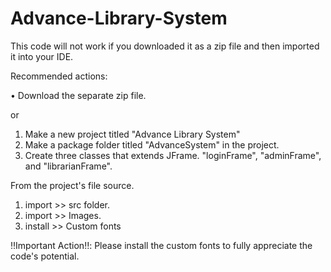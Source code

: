 # Advance-Library-System

This code will not work if you downloaded it as a zip file and then imported it into your IDE.

Recommended actions:

• Download the separate zip file.

or

1. Make a new project titled "Advance Library System"
2. Make a package folder titled "AdvanceSystem" in the project.
3. Create three classes that extends JFrame. "loginFrame", "adminFrame", and "librarianFrame".

From the project's file source.
1. import >> src folder.
2. import >> Images.
3. install >> Custom fonts

‼️Important Action‼️: 
Please install the custom fonts to fully appreciate the code's potential.
